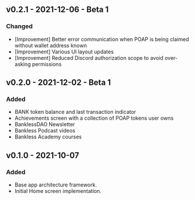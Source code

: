 ## v0.2.1 - 2021-12-06 - Beta 1

### Changed
- [Improvement] Better error communication when POAP is being claimed without wallet address known
- [Improvement] Various UI layout updates
- [Improvement] Reduced Discord authorization scope to avoid over-asking permissions

## v0.2.0 - 2021-12-02 - Beta 1

### Added
- BANK token balance and last transaction indicator
- Achievements screen with a collection of POAP tokens user owns
- BanklessDAO Newsletter
- Bankless Podcast videos
- Bankless Academy courses

## v0.1.0 - 2021-10-07

### Added
- Base app architecture framework.
- Initial Home screen implementation.

